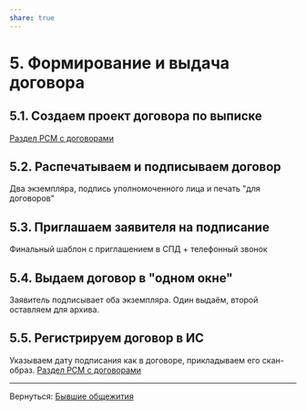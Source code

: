 ```yaml
---  
share: true  
---  
```

   
# 5. Формирование и выдача договора  
## 5.1. Создаем проект договора по выписке  
[Раздел РСМ с договорами](http://webrsm.mlc.gov:5222/RegistersView/RdnContract)  
## 5.2. Распечатываем и подписываем договор  
Два экземпляра, подпись уполномоченного лица и печать "для договоров"  
## 5.3. Приглашаем заявителя на подписание  
Финальный шаблон с приглашением в СПД + телефонный звонок  
## 5.4. Выдаем договор в "одном окне"  
Заявитель подписывает оба экземпляра. Один выдаём, второй оставляем для архива.  
## 5.5. Регистрируем договор в ИС  
Указываем дату подписания как в договоре, прикладываем его скан-образ. [Раздел РСМ с договорами](http://webrsm.mlc.gov:5222/RegistersView/RdnContract)  
  
___  
Вернуться: [Бывшие общежития](./%D0%91%D1%8B%D0%B2%D1%88%D0%B8%D0%B5%2520%D0%BE%D0%B1%D1%89%D0%B5%D0%B6%D0%B8%D1%82%D0%B8%D1%8F.md#)